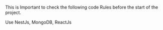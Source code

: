 This is Important to check the following code Rules before the start of the project.

Use NestJs, MongoDB, ReactJs 